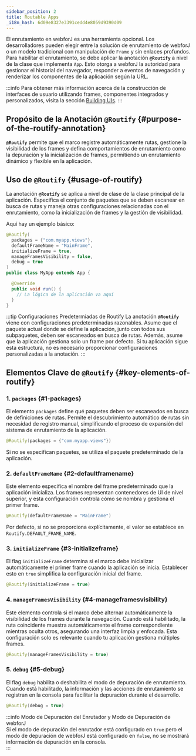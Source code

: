 ```yaml
---
sidebar_position: 2
title: Routable Apps
_i18n_hash: 6d09e8327e3391cedd4e8059d9390d09
---
```

El enrutamiento en webforJ es una herramienta opcional. Los desarrolladores pueden elegir entre la solución de enrutamiento de webforJ o un modelo tradicional con manipulación de `Frame` y sin enlaces profundos. Para habilitar el enrutamiento, se debe aplicar la anotación **`@Routify`** a nivel de la clase que implementa `App`. Esto otorga a webforJ la autoridad para gestionar el historial del navegador, responder a eventos de navegación y renderizar los componentes de la aplicación según la URL.

:::info
Para obtener más información acerca de la construcción de interfaces de usuario utilizando frames, componentes integrados y personalizados, visita la sección [Building UIs](../building-ui/basics).
:::

## Propósito de la Anotación `@Routify` {#purpose-of-the-routify-annotation}

**`@Routify`** permite que el marco registre automáticamente rutas, gestione la visibilidad de los frames y defina comportamientos de enrutamiento como la depuración y la inicialización de frames, permitiendo un enrutamiento dinámico y flexible en la aplicación.

## Uso de `@Routify` {#usage-of-routify}

La anotación **`@Routify`** se aplica a nivel de clase de la clase principal de la aplicación. Especifica el conjunto de paquetes que se deben escanear en busca de rutas y maneja otras configuraciones relacionadas con el enrutamiento, como la inicialización de frames y la gestión de visibilidad.

Aquí hay un ejemplo básico:

```java
@Routify(
  packages = {"com.myapp.views"},
  defaultFrameName = "MainFrame",
  initializeFrame = true,
  manageFramesVisibility = false,
  debug = true
)
public class MyApp extends App {

  @Override
  public void run() {
    // La lógica de la aplicación va aquí
  }
}
```

:::tip Configuraciones Predetermiadas de Routify
La anotación **`@Routify`** viene con configuraciones predeterminadas razonables. Asume que el paquete actual donde se define la aplicación, junto con todos sus subpaquetes, deben ser escaneados en busca de rutas. Además, asume que la aplicación gestiona solo un frame por defecto. Si tu aplicación sigue esta estructura, no es necesario proporcionar configuraciones personalizadas a la anotación.
:::

## Elementos Clave de `@Routify` {#key-elements-of-routify}

### 1. **`packages`** {#1-packages}

El elemento `packages` define qué paquetes deben ser escaneados en busca de definiciones de rutas. Permite el descubrimiento automático de rutas sin necesidad de registro manual, simplificando el proceso de expansión del sistema de enrutamiento de la aplicación.

```java
@Routify(packages = {"com.myapp.views"})
```

Si no se especifican paquetes, se utiliza el paquete predeterminado de la aplicación.

### 2. **`defaultFrameName`** {#2-defaultframename}

Este elemento especifica el nombre del frame predeterminado que la aplicación inicializa. Los frames representan contenedores de UI de nivel superior, y esta configuración controla cómo se nombra y gestiona el primer frame.

```java
@Routify(defaultFrameName = "MainFrame")
```

Por defecto, si no se proporciona explícitamente, el valor se establece en `Routify.DEFAULT_FRAME_NAME`.

### 3. **`initializeFrame`** {#3-initializeframe}

El flag `initializeFrame` determina si el marco debe inicializar automáticamente el primer frame cuando la aplicación se inicia. Establecer esto en `true` simplifica la configuración inicial del frame.

```java
@Routify(initializeFrame = true)
```

### 4. **`manageFramesVisibility`** {#4-manageframesvisibility}

Este elemento controla si el marco debe alternar automáticamente la visibilidad de los frames durante la navegación. Cuando está habilitado, la ruta coincidente muestra automáticamente el frame correspondiente mientras oculta otros, asegurando una interfaz limpia y enfocada. Esta configuración solo es relevante cuando tu aplicación gestiona múltiples frames.

```java
@Routify(manageFramesVisibility = true)
```

### 5. **`debug`** {#5-debug}

El flag `debug` habilita o deshabilita el modo de depuración de enrutamiento. Cuando está habilitado, la información y las acciones de enrutamiento se registran en la consola para facilitar la depuración durante el desarrollo. 

```java
@Routify(debug = true)
```

:::info Modo de Depuración del Enrutador y Modo de Depuración de webforJ  
Si el modo de depuración del enrutador está configurado en `true` pero el modo de depuración de webforJ está configurado en `false`, no se mostrará información de depuración en la consola.  
:::
